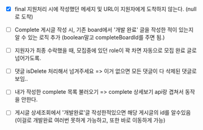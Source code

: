 - [x] final 지원처리 시에 작성했던 메세지 및 URL이 지원자에게 도착하지 않는다. (null로 도착)

- [ ] Complete 게시글 작성 시, 기존 board에서 '개발 완료' 글을 작성한 적이 있는지 알 수 있는 로직 추가 (boolean말고 completeBoardId를 주면 됨.)
- [ ]  지원자가 최종 수락했을 때, 모집중에 있던 role이 꽉 차면 자동으로 모집 완료 글로 넘어가도록.
- [ ] 댓글 isDelete 처리해서 넘겨주세요 => 이거 없으면 모든 댓글이 다 삭제된 댓글로 보임..
- [ ] 내가 작성한 complete 목록 불러오기 => complete 상세보기 api랑 겹쳐서 동작을 안한다.
- [ ] 게시글 상세조회에서 '개발완료'글 작성한적있으면 해당 게시글의 id를 알수있음 (이걸로 개발완료 여러번 못하게 가능하고, 또한 바로 이동하게 가능)
